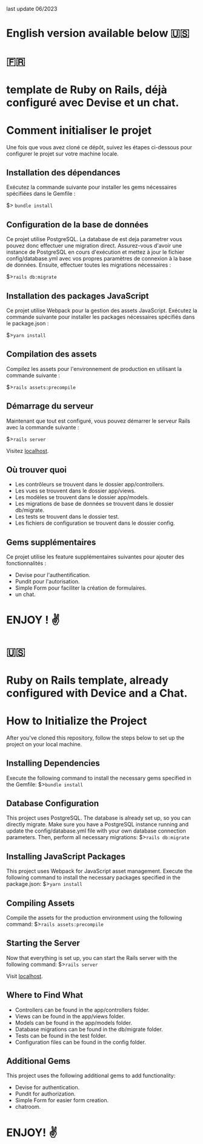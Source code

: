 last update 06/2023
# English version available below :us: 
# :fr: 

# template de Ruby on Rails, déjà configuré avec Devise et un chat.

# Comment initialiser le projet
Une fois que vous avez cloné ce dépôt, suivez les étapes ci-dessous pour configurer le projet sur votre machine locale.

## Installation des dépendances
Exécutez la commande suivante pour installer les gems nécessaires spécifiées dans le Gemfile :

$> `bundle install`
## Configuration de la base de données
Ce projet utilise PostgreSQL. 
La database de est deja parametrer vous pouvez donc effectuer une migration direct.
Assurez-vous d'avoir une instance de PostgreSQL en cours d'exécution et mettez à jour le fichier config/database.yml avec vos propres paramètres de connexion à la base de données. Ensuite, effectuer toutes les migrations nécessaires :


$>`rails db:migrate`
## Installation des packages JavaScript
Ce projet utilise Webpack pour la gestion des assets JavaScript. Exécutez la commande suivante pour installer les packages nécessaires spécifiés dans le package.json :

$>`yarn install`
## Compilation des assets
Compilez les assets pour l'environnement de production en utilisant la commande suivante :

$>`rails assets:precompile`
## Démarrage du serveur
Maintenant que tout est configuré, vous pouvez démarrer le serveur Rails avec la commande suivante :

$>`rails server`

Visitez [localhost](http://localhost:3000).
## Où trouver quoi
+ Les contrôleurs se trouvent dans le dossier app/controllers.
+ Les vues se trouvent dans le dossier app/views.
+ Les modèles se trouvent dans le dossier app/models.
+ Les migrations de base de données se trouvent dans le dossier db/migrate.
+ Les tests se trouvent dans le dossier test.
+ Les fichiers de configuration se trouvent dans le dossier config.
  
## Gems supplémentaires
Ce projet utilise les feature supplémentaires suivantes pour ajouter des fonctionnalités :

+ Devise pour l'authentification.
+ Pundit pour l'autorisation.
+ Simple Form pour faciliter la création de formulaires.
+ un chat.
# ENJOY ! :v:

# :us:
# Ruby on Rails template, already configured with Device and a Chat.
# How to Initialize the Project
After you've cloned this repository, follow the steps below to set up the project on your local machine.

## Installing Dependencies
Execute the following command to install the necessary gems specified in the Gemfile:
$>`bundle install`

## Database Configuration
This project uses PostgreSQL. The database is already set up, so you can directly migrate. Make sure you have a PostgreSQL instance running and update the config/database.yml file with your own database connection parameters. Then, perform all necessary migrations:
$>`rails db:migrate`

## Installing JavaScript Packages
This project uses Webpack for JavaScript asset management. Execute the following command to install the necessary packages specified in the package.json:
$>`yarn install`

## Compiling Assets
Compile the assets for the production environment using the following command:
$>`rails assets:precompile`

## Starting the Server
Now that everything is set up, you can start the Rails server with the following command:
$>`rails server`

Visit [localhost](http://localhost:3000).
## Where to Find What
+ Controllers can be found in the app/controllers folder.
+ Views can be found in the app/views folder.
+ Models can be found in the app/models folder.
+ Database migrations can be found in the db/migrate folder.
+ Tests can be found in the test folder.
+ Configuration files can be found in the config folder.

## Additional Gems
This project uses the following additional gems to add functionality:

+ Devise for authentication.
+ Pundit for authorization.
+ Simple Form for easier form creation.
+ chatroom.
# ENJOY! :v:





